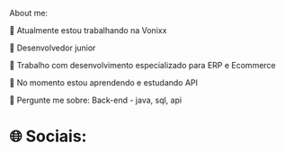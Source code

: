 About me:

🔭 Atualmente estou trabalhando na Vonixx 
<p>
👯 Desenvolvedor junior
<p>
🤔 Trabalho com desenvolvimento especializado para ERP e Ecommerce
<p>
🌱 No momento estou aprendendo e estudando API
<p>
💬 Pergunte me sobre: Back-end -  java, sql, api
<h1>
🌐 Sociais:
</h1>

